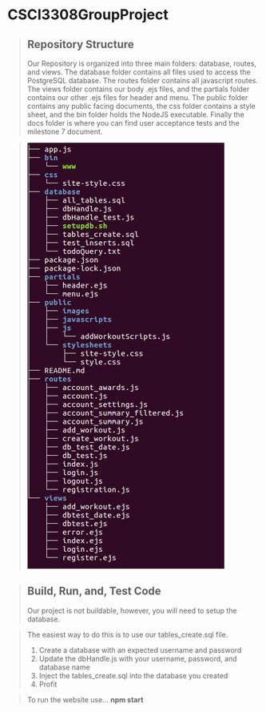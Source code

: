 # CSCI3308GroupProject
>## Repository Structure
>Our Repository is organized into three main folders: database, routes, and views.
> The database folder contains all files used to access the PostgreSQL database. The routes folder contains all javascript routes. The views folder contains our body .ejs files, and the partials folder contains our other .ejs files for header and menu. The public folder contains any public facing documents, the css folder contains a style sheet, and the bin folder holds the NodeJS executable. Finally the docs folder is where you can find user acceptance tests and the milestone 7 document.

> ![](https://github.com/m241dan/CSCI3308GroupProject/blob/master/public/RepoTree.png)

>## Build, Run, and, Test Code
> Our project is not buildable, however, you will need to setup the database.

> The easiest way to do this is to use our tables_create.sql file. 
> 1) Create a database with an expected username and password
> 2) Update the dbHandle.js with your username, password, and database name
> 3) Inject the tables_create.sql into the database you created
> 4) Profit

> To run the website use... **npm start**
  
